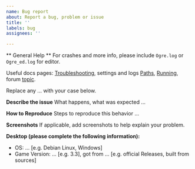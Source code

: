 ```yaml
---
name: Bug report
about: Report a bug, problem or issue
title: ''
labels: bug
assignees: ''

---
```


** General Help **
For crashes and more info, please include `Ogre.log` or `Ogre_ed.log` for editor.

Useful docs pages: [Troubleshooting](https://github.com/stuntrally/stuntrally3/blob/main/docs/Troubleshooting.md#what-we-will-ask-from-you), settings and logs [Paths](https://github.com/stuntrally/stuntrally3/blob/main/docs/Paths.md), [Running](https://github.com/stuntrally/stuntrally3/blob/main/docs/Running.md), forum [topic](https://groups.f-hub.org/d/2ftpShKs).

Replace any ... with your case below.

**Describe the issue**
What happens, what was expected
...

**How to Reproduce**
Steps to reproduce this behavior
...

**Screenshots**
If applicable, add screenshots to help explain your problem.

**Desktop (please complete the following information):**
 - OS: ... [e.g. Debian Linux, Windows]
 - Game Version: ... [e.g. 3.3], got from ... [e.g. official Releases, built from sources]
